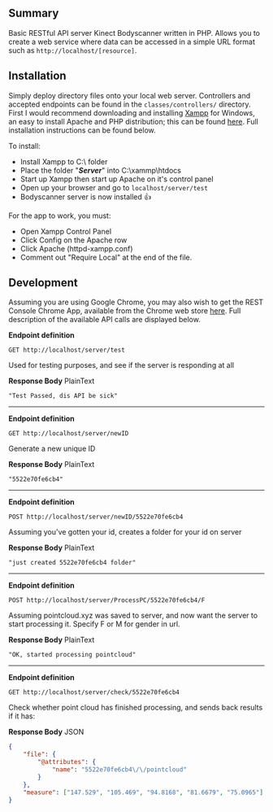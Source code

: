 ## Summary
Basic RESTful API server Kinect Bodyscanner written in PHP. Allows you to create a web service where data can be accessed in a simple URL format such as 
`http://localhost/[resource]`.

## Installation
Simply deploy directory files onto your local web server. Controllers and accepted endpoints can be found in the `classes/controllers/` directory. First I would recommend downloading and installing [Xampp](https://www.apachefriends.org) for Windows, an easy to install Apache and PHP distribution; this can be found [here](https://www.apachefriends.org/download.html). Full installation instructions can be found below.
	
To install:
 * Install Xampp to C:\ folder
 * Place the folder "***Server***" into C:\xammp\htdocs
 * Start up Xampp then start up Apache on it's control panel
 * Open up your browser and go to `localhost/server/test`
 * Bodyscanner server is now installed :+1:


For the app to work, you must:
 * Open Xampp Control Panel
 * Click Config on the Apache row
 * Click Apache (httpd-xampp.conf)
 * Comment out "Require Local" at the end of the file.

## Development

Assuming you are using Google Chrome, you may also wish to get the REST Console Chrome App, available from the Chrome web store [here](http://bit.ly/1k9zsGu). Full description of the available API calls are displayed below.

**Endpoint definition**
```
GET http://localhost/server/test
```
Used for testing purposes, and see if the server is responding at all  

**Response Body** PlainText
```
"Test Passed, dis API be sick"
```			
___	
  
**Endpoint definition**  
```
GET http://localhost/server/newID
```
Generate a new unique ID

**Response Body** PlainText
```
"5522e70fe6cb4"
```	

___

**Endpoint definition**  
```
POST http://localhost/server/newID/5522e70fe6cb4
```
Assuming you've gotten your id, creates a folder for your id on server

**Response Body** PlainText
```
"just created 5522e70fe6cb4 folder"
```	
___

**Endpoint definition**  
```
POST http://localhost/server/ProcessPC/5522e70fe6cb4/F
```
Assuming pointcloud.xyz was saved to server, and now want the server to start processing it. Specify F or M for gender in url.

**Response Body** PlainText
```
"OK, started processing pointcloud"
```	
___

**Endpoint definition**  
```
GET http://localhost/server/check/5522e70fe6cb4
```
Check whether point cloud has finished processing, and sends back results if it has:

**Response Body** JSON
```json
{
    "file": {
        "@attributes": {
            "name": "5522e70fe6cb4\/\/pointcloud"
        }
    },
    "measure": ["147.529", "105.469", "94.8168", "81.6679", "75.0965"]
}
```

